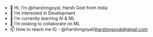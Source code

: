 - 👋 Hi, I’m @iharshmgoyal, Harsh Goel from India
- 👀 I’m interested in Development
- 🌱 I’m currently learning AI & ML
- 💞️ I’m looking to collaborate on ML
- 📫 How to reach me IG - @iharshmgoyal/iharshmgoyal@gmail.com

<!---
iharshmgoyal/iharshmgoyal is a ✨ special ✨ repository because its `README.md` (this file) appears on your GitHub profile.
You can click the Preview link to take a look at your changes.
--->
